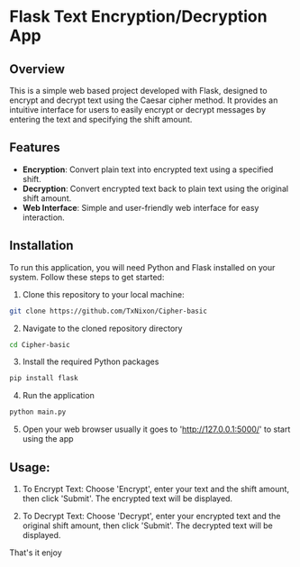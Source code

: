 # Flask Text Encryption/Decryption App

## Overview

This is a simple web based project developed with Flask, designed to encrypt and decrypt text using the Caesar cipher method. 
It provides an intuitive interface for users to easily encrypt or decrypt messages by entering the text and specifying the shift amount.

## Features

- **Encryption**: Convert plain text into encrypted text using a specified shift.
- **Decryption**: Convert encrypted text back to plain text using the original shift amount.
- **Web Interface**: Simple and user-friendly web interface for easy interaction.

## Installation

To run this application, you will need Python and Flask installed on your system. Follow these steps to get started:

1. Clone this repository to your local machine:

```bash
git clone https://github.com/TxNixon/Cipher-basic
```

2. Navigate to the cloned repository directory

```bash
cd Cipher-basic
```

3. Install the required Python packages

```bash
pip install flask
```

4. Run the application

```bash
python main.py
```

5. Open your web browser usually it goes to 'http://127.0.0.1:5000/' to start using the app


## Usage:
 
1. To Encrypt Text: Choose 'Encrypt', enter your text and the shift amount, then click 'Submit'.
The encrypted text will be displayed.

2. To Decrypt Text: Choose 'Decrypt', enter your encrypted text and the original shift amount, then click 'Submit'.
The decrypted text will be displayed.

That's it enjoy
